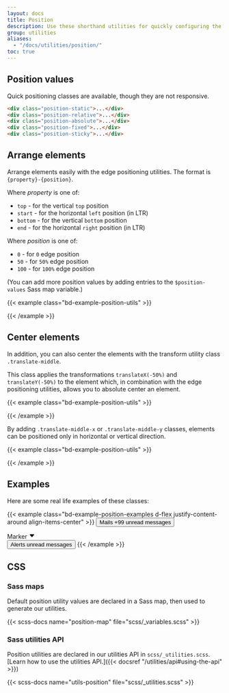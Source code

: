 ```yaml
---
layout: docs
title: Position
description: Use these shorthand utilities for quickly configuring the position of an element.
group: utilities
aliases:
  - "/docs/utilities/position/"
toc: true
---
```


## Position values

Quick positioning classes are available, though they are not responsive.

```html
<div class="position-static">...</div>
<div class="position-relative">...</div>
<div class="position-absolute">...</div>
<div class="position-fixed">...</div>
<div class="position-sticky">...</div>
```

## Arrange elements

Arrange elements easily with the edge positioning utilities. The format is `{property}-{position}`.

Where *property* is one of:

- `top` - for the vertical `top` position
- `start` - for the horizontal `left` position (in LTR)
- `bottom` - for the vertical `bottom` position
- `end` - for the horizontal `right` position (in LTR)

Where *position* is one of:

- `0` - for `0` edge position
- `50` - for `50%` edge position
- `100` - for `100%` edge position

(You can add more position values by adding entries to the `$position-values` Sass map variable.)

{{< example class="bd-example-position-utils" >}}
<div class="position-relative">
  <div class="position-absolute top-0 start-0"></div>
  <div class="position-absolute top-0 end-0"></div>
  <div class="position-absolute top-50 start-50"></div>
  <div class="position-absolute bottom-50 end-50"></div>
  <div class="position-absolute bottom-0 start-0"></div>
  <div class="position-absolute bottom-0 end-0"></div>
</div>
{{< /example >}}

## Center elements

In addition, you can also center the elements with the transform utility class `.translate-middle`.

This class applies the transformations `translateX(-50%)` and `translateY(-50%)` to the element which, in combination with the edge positioning utilities, allows you to absolute center an element.

{{< example class="bd-example-position-utils" >}}
<div class="position-relative">
  <div class="position-absolute top-0 start-0 translate-middle"></div>
  <div class="position-absolute top-0 start-50 translate-middle"></div>
  <div class="position-absolute top-0 start-100 translate-middle"></div>
  <div class="position-absolute top-50 start-0 translate-middle"></div>
  <div class="position-absolute top-50 start-50 translate-middle"></div>
  <div class="position-absolute top-50 start-100 translate-middle"></div>
  <div class="position-absolute top-100 start-0 translate-middle"></div>
  <div class="position-absolute top-100 start-50 translate-middle"></div>
  <div class="position-absolute top-100 start-100 translate-middle"></div>
</div>
{{< /example >}}

By adding `.translate-middle-x` or `.translate-middle-y` classes, elements can be positioned only in horizontal or vertical direction.

{{< example class="bd-example-position-utils" >}}
<div class="position-relative">
  <div class="position-absolute top-0 start-0"></div>
  <div class="position-absolute top-0 start-50 translate-middle-x"></div>
  <div class="position-absolute top-0 end-0"></div>
  <div class="position-absolute top-50 start-0 translate-middle-y"></div>
  <div class="position-absolute top-50 start-50 translate-middle"></div>
  <div class="position-absolute top-50 end-0 translate-middle-y"></div>
  <div class="position-absolute bottom-0 start-0"></div>
  <div class="position-absolute bottom-0 start-50 translate-middle-x"></div>
  <div class="position-absolute bottom-0 end-0"></div>
</div>
{{< /example >}}

## Examples

Here are some real life examples of these classes:

<!-- TODO: fix the positioning problem of when using btn-default (because of the border thickness) -->
{{< example class="bd-example-position-examples d-flex justify-content-around align-items-center" >}}
<button type="button" class="btn btn-strong position-relative">
  Mails <span class="position-absolute top-0 start-100 translate-middle badge rounded-pill text-bg-secondary">+99 <span class="visually-hidden">unread messages</span></span>
</button>

<div class="position-relative py-short px-tallest text-bg-status-neutral-emphasized border border-emphasized">
  Marker <svg width="1em" height="1em" viewBox="0 0 16 16" class="position-absolute top-100 start-50 translate-middle mt-shortest" fill="var(--bs-color-border-emphasized)" xmlns="http://www.w3.org/2000/svg" aria-hidden="true"><path d="M7.247 11.14L2.451 5.658C1.885 5.013 2.345 4 3.204 4h9.592a1 1 0 0 1 .753 1.659l-4.796 5.48a1 1 0 0 1-1.506 0z"/></svg>
</div>

<button type="button" class="btn btn-strong position-relative">
  Alerts <span class="position-absolute top-0 start-100 translate-middle badge border rounded-circle text-bg-status-warning-emphasized p-short"><span class="visually-hidden">unread messages</span></span>
</button>
{{< /example >}}

<!--You can use these classes with existing components to create new ones. Remember that you can extend its functionality by adding entries to the `$position-values` variable.

{{< example class="bd-example-position-examples" >}}
<div class="position-relative m-tallest">
  <div class="progress" role="progressbar" aria-label="Progress" aria-valuenow="50" aria-valuemin="0" aria-valuemax="100" style="height: 1px;">
    <div class="progress-bar" style="width: 50%"></div>
  </div>
  <button type="button" class="position-absolute top-0 start-0 translate-middle btn btn-default rounded-pill" style="width: 2rem; height:2rem;">1</button>
  <button type="button" class="position-absolute top-0 start-50 translate-middle btn btn-default rounded-pill" style="width: 2rem; height:2rem;">2</button>
  <button type="button" class="position-absolute top-0 start-100 translate-middle btn btn-strong rounded-pill" style="width: 2rem; height:2rem;">3</button>
</div>
{{< /example >}}-->

## CSS

### Sass maps

Default position utility values are declared in a Sass map, then used to generate our utilities.

{{< scss-docs name="position-map" file="scss/_variables.scss" >}}

### Sass utilities API

Position utilities are declared in our utilities API in `scss/_utilities.scss`. [Learn how to use the utilities API.]({{< docsref "/utilities/api#using-the-api" >}})

{{< scss-docs name="utils-position" file="scss/_utilities.scss" >}}
